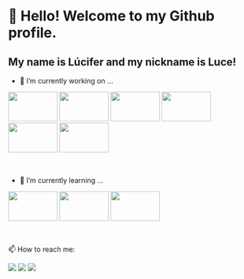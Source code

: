 # 👋 Hello! Welcome to my Github profile.
## My name is Lúcifer and my nickname is Luce!

- 🔭 I’m currently working on ...

<img src="https://cdn.jsdelivr.net/gh/devicons/devicon/icons/angularjs/angularjs-plain-wordmark.svg" width="100" height="60"/> <img src="https://cdn.jsdelivr.net/gh/devicons/devicon/icons/dotnetcore/dotnetcore-original.svg" width="100" height="60"/> 
<img src="https://cdn.jsdelivr.net/gh/devicons/devicon/icons/javascript/javascript-original.svg" width="100" height="60" /> <img src="https://cdn.jsdelivr.net/gh/devicons/devicon/icons/php/php-plain.svg" width="100" height="60"/>
<img src="https://cdn.jsdelivr.net/gh/devicons/devicon/icons/csharp/csharp-original.svg" width="100" height="60" /> <img src="https://cdn.jsdelivr.net/gh/devicons/devicon/icons/typescript/typescript-original.svg" width="100" height="60" />
          

</br>

- 🌱 I’m currently learning ...
 
<img src="https://cdn.jsdelivr.net/gh/devicons/devicon/icons/python/python-original.svg" width="100" height="60" />  <img src="https://cdn.jsdelivr.net/gh/devicons/devicon/icons/react/react-original.svg" width="100" height="60"/> 
<img src="https://cdn.jsdelivr.net/gh/devicons/devicon/icons/wordpress/wordpress-plain.svg" width="100" height="60" />

</br>

📫 How to reach me:
<div>
<a href="https://instagram.com/seu-usuário-instagram-aqui" target="_blank"><img src="https://img.shields.io/badge/-Instagram-%23E4405F?style=for-the-badge&logo=instagram&logoColor=white" target="_blank"></a>
<a href = "mailto:nathalisboa@gmail.com"><img src="https://img.shields.io/badge/Gmail-D14836?style=for-the-badge&logo=gmail&logoColor=white" target="_blank"></a>
<a href="https://www.linkedin.com/in/https://www.linkedin.com/in/nathalia-colaço-41657a206/" target="_blank"><img src="https://img.shields.io/badge/-LinkedIn-%230077B5?style=for-the-badge&logo=linkedin&logoColor=white" target="_blank"></a>   
</div>
          
          
          
          
          

          
          
